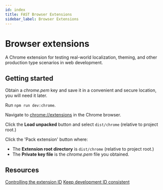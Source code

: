 ```yaml
---
id: index
title: FAST Browser Extensions
sidebar_label: Browser Extensions
---
```



# Browser extensions

A Chrome extension for testing real-world localization, theming, and other production type scenarios in web development.

## Getting started

Obtain a _chrome.pem_ key and save it in a convenient and secure location, you will need it later.

Run `npm run dev:chrome`.

Navigate to [chrome://extensions](chrome://extensions) in the Chrome browser.

Click the **Load unpacked** button and select `dist/chrome` (relative to project root.)

Click the 'Pack extension' button where:

* The **Extension root directory** is `dist/chrome` (relative to project root.)
* The **Private key file** is the _chrome.pem_ file you obtained.

## Resources

[Controlling the extension ID](https://stackoverflow.com/questions/21497781/how-to-change-chrome-packaged-app-id-or-why-do-we-need-key-field-in-the-manifest/21500707#21500707)
[Keep development ID consistent](https://developer.chrome.com/apps/app_identity#copy_key)